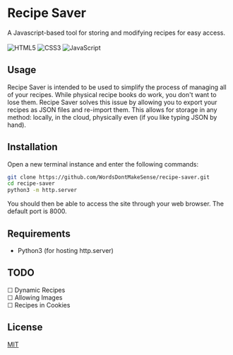 # Recipe Saver
A Javascript-based tool for storing and modifying recipes for easy access.\
\
![HTML5](https://img.shields.io/badge/html5-%23E34F26.svg?style=for-the-badge&logo=html5&logoColor=white) ![CSS3](https://img.shields.io/badge/css3-%231572B6.svg?style=for-the-badge&logo=css3&logoColor=white) ![JavaScript](https://img.shields.io/badge/javascript-%23323330.svg?style=for-the-badge&logo=javascript&logoColor=%23F7DF1E) 
## Usage
Recipe Saver is intended to be used to simplify the process of managing all of your recipes. While physical recipe books do work, you don't want to lose them. Recipe Saver solves this issue by allowing you to export your recipes as JSON files and re-import them. This allows for storage in any method: locally, in the cloud, physically even (if you like typing JSON by hand).
## Installation
Open a new terminal instance and enter the following commands:
```zsh
git clone https://github.com/WordsDontMakeSense/recipe-saver.git
cd recipe-saver
python3 -m http.server
```
You should then be able to access the site through your web browser. The default port is 8000.
## Requirements
- Python3 (for hosting http.server)
## TODO
&#x2610; Dynamic Recipes\
&#x2610; Allowing Images\
&#x2610; Recipes in Cookies
## License
[MIT](https://choosealicense.com/licenses/mit/)
